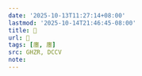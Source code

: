 ```yaml
---
date: '2025-10-13T11:27:14+08:00'
lastmod: '2025-10-14T21:46:45-08:00'
title: 󰖜
url: 󰖜
tags: [廛, 廛]
src: GHZR, DCCV
note:
---
```

